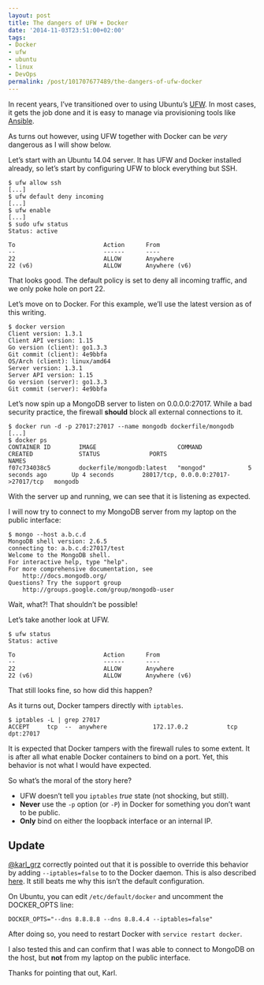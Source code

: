 ```yaml
---
layout: post
title: The dangers of UFW + Docker
date: '2014-11-03T23:51:00+02:00'
tags:
- Docker
- ufw
- ubuntu
- linux
- DevOps
permalink: /post/101707677489/the-dangers-of-ufw-docker
---
```

In recent years, I’ve transitioned over to using Ubuntu’s [UFW](https://help.ubuntu.com/community/UFW). In most cases, it gets the job done and it is easy to manage via provisioning tools like [Ansible](http://www.ansible.com).

As turns out however, using UFW together with Docker can be _very_ dangerous as I will show below.

Let’s start with an Ubuntu 14.04 server. It has UFW and Docker installed already, so let’s start by configuring UFW to block everything but SSH.

    $ ufw allow ssh
    [...]
    $ ufw default deny incoming
    [...]
    $ ufw enable
    [...]
    $ sudo ufw status
    Status: active
    
    To                         Action      From
    --                         ------      ----
    22                         ALLOW       Anywhere
    22 (v6)                    ALLOW       Anywhere (v6)
    

That looks good. The default policy is set to deny all incoming traffic, and we only poke hole on port 22.

Let’s move on to Docker. For this example, we’ll use the latest version as of this writing.

    $ docker version
    Client version: 1.3.1
    Client API version: 1.15
    Go version (client): go1.3.3
    Git commit (client): 4e9bbfa
    OS/Arch (client): linux/amd64
    Server version: 1.3.1
    Server API version: 1.15
    Go version (server): go1.3.3
    Git commit (server): 4e9bbfa
    

Let’s now spin up a MongoDB server to listen on 0.0.0.0:27017. While a bad security practice, the firewall **should** block all external connections to it.

    $ docker run -d -p 27017:27017 --name mongodb dockerfile/mongodb
    [...]
    $ docker ps
    CONTAINER ID        IMAGE                       COMMAND             CREATED             STATUS              PORTS                                 NAMES
    f07c734038c5        dockerfile/mongodb:latest   "mongod"            5 seconds ago       Up 4 seconds        28017/tcp, 0.0.0.0:27017->27017/tcp   mongodb
    

With the server up and running, we can see that it is listening as expected.

I will now try to connect to my MongoDB server from my laptop on the public interface:

    $ mongo --host a.b.c.d
    MongoDB shell version: 2.6.5
    connecting to: a.b.c.d:27017/test
    Welcome to the MongoDB shell.
    For interactive help, type "help".
    For more comprehensive documentation, see
        http://docs.mongodb.org/
    Questions? Try the support group
        http://groups.google.com/group/mongodb-user
    

Wait, what?! That shouldn’t be possible!

Let’s take another look at UFW.

    $ ufw status
    Status: active
    
    To                         Action      From
    --                         ------      ----
    22                         ALLOW       Anywhere
    22 (v6)                    ALLOW       Anywhere (v6)
    

That still looks fine, so how did this happen?

As it turns out, Docker tampers directly with `iptables`.

    $ iptables -L | grep 27017
    ACCEPT     tcp  --  anywhere             172.17.0.2           tcp dpt:27017
    

It is expected that Docker tampers with the firewall rules to some extent. It is after all what enable Docker containers to bind on a port. Yet, this behavior is not what I would have expected.

So what’s the moral of the story here?

*   UFW doesn’t tell you `iptables` _true_ state (not shocking, but still).
*   **Never** use the `-p` option (or `-P`) in Docker for something you don’t want to be public.
*   **Only** bind on either the loopback interface or an internal IP.

Update
------

[@karl_grz](https://twitter.com/@karl_grz) correctly pointed out that it is possible to override this behavior by adding `--iptables=false` to to the Docker daemon. This is also described [here](http://docs.docker.com/articles/networking/#communication-between-containers). It still beats me why this isn’t the default configuration.

On Ubuntu, you can edit `/etc/default/docker` and uncomment the DOCKER_OPTS line:

    DOCKER_OPTS="--dns 8.8.8.8 --dns 8.8.4.4 --iptables=false" 
    

After doing so, you need to restart Docker with `service restart docker`.

I also tested this and can confirm that I was able to connect to MongoDB on the host, but **not** from my laptop on the public interface.

Thanks for pointing that out, Karl.
